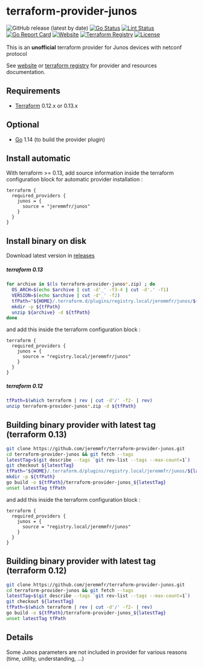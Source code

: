 terraform-provider-junos
========================
![GitHub release (latest by date)](https://img.shields.io/github/v/release/jeremmfr/terraform-provider-junos)
[![Go Status](https://github.com/jeremmfr/terraform-provider-junos/workflows/Go%20Tests/badge.svg)](https://github.com/jeremmfr/terraform-provider-junos/actions)
[![Lint Status](https://github.com/jeremmfr/terraform-provider-junos/workflows/GolangCI-Lint/badge.svg)](https://github.com/jeremmfr/terraform-provider-junos/actions)
[![Go Report Card](https://goreportcard.com/badge/github.com/jeremmfr/terraform-provider-junos)](https://goreportcard.com/report/github.com/jeremmfr/terraform-provider-junos)
[![Website](https://img.shields.io/badge/doc-website-lightgrey)](https://terraform-provider-junos.jeremm.fr/)
[![Terraform Registry](https://img.shields.io/badge/doc-terraform_registry-lightgrey)](https://registry.terraform.io/providers/jeremmfr/junos)
[![License](https://img.shields.io/badge/license-MIT-blue.svg)](https://github.com/jeremmfr/terraform-provider-junos/blob/master/LICENSE)
<br/><br/>
This is an **unofficial** terraform provider for Junos devices with netconf protocol

See [website](https://terraform-provider-junos.jeremm.fr/) or
[terraform registry](https://registry.terraform.io/providers/jeremmfr/junos)
for provider and resources documentation.

Requirements
---
-	[Terraform](https://www.terraform.io/downloads.html) 0.12.x or 0.13.x

Optional
---
-	[Go](https://golang.org/doc/install) 1.14 (to build the provider plugin)

Install automatic
---
With terraform >= 0.13, add source information inside the terraform configuration block for automatic provider installation :
```hcl
terraform {
  required_providers {
    junos = {
      source = "jeremmfr/junos"
    }
  }
}
```


Install binary on disk
---
Download latest version in [releases](https://github.com/jeremmfr/terraform-provider-junos/releases)
##### terraform 0.13
```bash
for archive in $(ls terraform-provider-junos*.zip) ; do
  OS_ARCH=$(echo $archive | cut -d'_' -f3-4 | cut -d'.' -f1)
  VERSION=$(echo $archive | cut -d'_' -f2)
  tfPath="${HOME}/.terraform.d/plugins/registry.local/jeremmfr/junos/${VERSION}/${OS_ARCH}/"
  mkdir -p ${tfPath}
  unzip ${archive} -d ${tfPath}
done
```
and add this inside the terraform configuration block :
```hcl
terraform {
  required_providers {
    junos = {
      source = "registry.local/jeremmfr/junos"
    }
  }
}
```
##### terraform 0.12
```bash
tfPath=$(which terraform | rev | cut -d'/' -f2- | rev)
unzip terraform-provider-junos*.zip -d ${tfPath}
```

Building binary provider with latest tag (terraform 0.13)
---
```bash
git clone https://github.com/jeremmfr/terraform-provider-junos.git
cd terraform-provider-junos && git fetch --tags
latestTag=$(git describe --tags `git rev-list --tags --max-count=1`)
git checkout ${latestTag}
tfPath="${HOME}/.terraform.d/plugins/registry.local/jeremmfr/junos/${latestTag:1}/$(go env GOOS)_$(go env GOARCH)/"
mkdir -p ${tfPath}
go build -o ${tfPath}/terraform-provider-junos_${latestTag}
unset latestTag tfPath
```
and add this inside the terraform configuration block :
```hcl
terraform {
  required_providers {
    junos = {
      source = "registry.local/jeremmfr/junos"
    }
  }
}
```

Building binary provider with latest tag (terraform 0.12)
---
```bash
git clone https://github.com/jeremmfr/terraform-provider-junos.git
cd terraform-provider-junos && git fetch --tags
latestTag=$(git describe --tags `git rev-list --tags --max-count=1`)
git checkout ${latestTag}
tfPath=$(which terraform | rev | cut -d'/' -f2- | rev)
go build -o ${tfPath}/terraform-provider-junos_${latestTag}
unset latestTag tfPath
```

Details
---
Some Junos parameters are not included in provider for various reasons (time, utility, understanding, ...)
